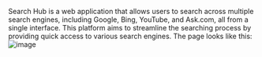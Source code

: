 Search Hub is a web application that allows users to search across multiple search engines, including Google, Bing, YouTube, and Ask.com, all from a single interface. 
This platform aims to streamline the searching process by providing quick access to various search engines.
The page looks like this:
![image](https://github.com/user-attachments/assets/b8388da4-9d08-4fa5-84cf-23f29566ce44)
